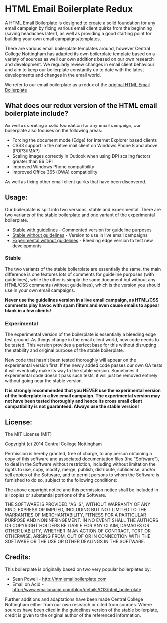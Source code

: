 HTML Email Boilerplate Redux
==============================================

A HTML Email Boilerplate is designed to create a solid foundation for any email campaign by fixing various email client quirks from the beginning (saving headaches later!), as well as providing a good starting point for building your own email campaigns/templates.

There are various email boilerplate templates around, however Central College Nottingham has adapted its own boilerplate template based on a variety of sources as well our own additions based on our own research and development. We regularly review changes in email client behaviour and aim to keep our boilerplate constantly up to date with the latest developments and changes in the email world.

We refer to our email boilerplate as a redux of the [original HTML Email Boilerplate](http://htmlemailboilerplate.com/)

## What does our redux version of the HTML email boilerplate include?

As well as creating a solid foundation for any email campaign, our boilerplate also focuses on the following areas:

* Forcing the document mode (Edge) for Internet Explorer based clients
* CSS3 support in the native mail client on Windows Phone 8 and above (POP3/IMAP)
* Scaling images correctly in Outlook when using DPI scaling factors greater than 96 DPI
* Improved Windows Phone compatibility
* Improved Office 365 (OWA) compatibility

As well as fixing other email client quirks that have been discovered.

## Usage:

Our boilerplate is split into two versions, stable and experimental. There are two variants of the stable boilerplate and one variant of the experimental boilerplate.

* [Stable with guidelines](https://raw.githubusercontent.com/centralcollegenottingham/html-email-boilerplate-redux/master/htmlemail-boilerplate-stable-with-guidelines.html) - Commented version for guideline purposes
* [Stable without guidelines](https://raw.githubusercontent.com/centralcollegenottingham/html-email-boilerplate-redux/master/htmlemail-boilerplate-stable-without-guidelines.html) - Version to use in live email campaigns
* [Experimental without guidelines](https://raw.githubusercontent.com/centralcollegenottingham/html-email-boilerplate-redux/master/htmlemail-boilerplate-experimental-without-guidelines.html) - Bleeding edge version to test new developments

### Stable

The two variants of the stable boilerplate are essentially the same, the main difference is one features lots of comments for guideline purposes (with guidelines), while the other is simply the same document but without any HTML/CSS comments (without guidelines), which is the version you should use in your own email campaigns.

**Never use the guidelines version in a live email campaign, as HTML/CSS comments play havoc with spam filters and even cause emails to appear blank in a few clients!**

### Experimental

The experimental version of the boilerplate is essentially a bleeding edge test ground. As things change in the email client world, new code needs to be tested. This version provides a perfect base for this without disrupting the stability and original purpose of the stable boilerplate.

New code that hasn't been tested thoroughly will appear on the experimental version first. If the newly added code passes our own QA tests it will eventually make its way to the stable version. Sometimes if experimental code doesn't pass such tests, it will just be removed entirely without going near the stable version.

**It is strongly recommended that you NEVER use the experimental version of the boilerplate in a live email campaign. The experimental version may not have been tested thoroughly and hence its cross email client compatibility is not guaranteed. Always use the stable version!**

## License:

The MIT License (MIT)

Copyright (c) 2014 Central College Nottingham

Permission is hereby granted, free of charge, to any person obtaining a copy
of this software and associated documentation files (the "Software"), to deal
in the Software without restriction, including without limitation the rights
to use, copy, modify, merge, publish, distribute, sublicense, and/or sell
copies of the Software, and to permit persons to whom the Software is
furnished to do so, subject to the following conditions:

The above copyright notice and this permission notice shall be included in
all copies or substantial portions of the Software.

THE SOFTWARE IS PROVIDED "AS IS", WITHOUT WARRANTY OF ANY KIND, EXPRESS OR
IMPLIED, INCLUDING BUT NOT LIMITED TO THE WARRANTIES OF MERCHANTABILITY,
FITNESS FOR A PARTICULAR PURPOSE AND NONINFRINGEMENT. IN NO EVENT SHALL THE
AUTHORS OR COPYRIGHT HOLDERS BE LIABLE FOR ANY CLAIM, DAMAGES OR OTHER
LIABILITY, WHETHER IN AN ACTION OF CONTRACT, TORT OR OTHERWISE, ARISING FROM,
OUT OF OR IN CONNECTION WITH THE SOFTWARE OR THE USE OR OTHER DEALINGS IN
THE SOFTWARE.

## Credits:

This boilerplate is originally based on two very popular boilerplates by:

* Sean Powell - http://htmlemailboilerplate.com
* Email on Acid - http://www.emailonacid.com/blog/details/C13/html_boilerplate

Further additions and adaptations have been made Central College Nottingham either from our own research or cited from sources. Where sources have been cited in the guidelines version of the stable boilerplate, credit is given to the original author of the referenced information.



